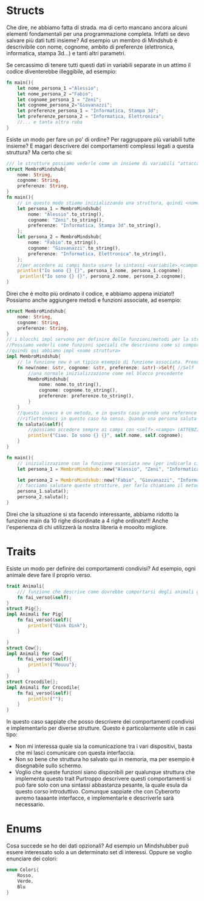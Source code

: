 # Structs
Che dire, ne abbiamo fatta di strada. ma di certo mancano ancora alcuni elementi fondamentali per una programmazione completa.
Infatti se devo salvare più dati tutti insieme? Ad esempio un membro di Mindshub è descrivibile con
nome, cognome, ambito di preferenze (elettronica, informatica, stampa 3d...) e tanti altri parametri.

Se cercassimo di tenere tutti questi dati in variabili separate in un attimo il codice diventerebbe illeggibile, ad esempio:
```rust
fn main(){
    let nome_persona_1 ="Alessio";
    let nome_persona_2 ="Fabio";
    let cognome_persona_1 = "Zeni";
    let cognome_persona_2="Giovanazzi";
    let preferenze_persona_1 = "Informatica, Stampa 3d";
    let preferenze_persona_2 = "Informatica, Elettronica";
    //... e tanta altra roba
}
```
Esiste un modo per fare un po' di ordine? Per raggruppare più variabili tutte insieme? E magari descrivere dei comportamenti complessi legati a questa struttura? Ma certo che si:
```rust
/// le strutture possiamo vederle come un insieme di variabili "attaccate insieme"
struct MembroMindshub{
    nome: String,
    cognome: String,
    preferenze: String,
}
fn main(){
    // in questo modo stiamo inizializzando una struttura, quindi <nome struttura>{campo: valore, ...}
    let persona_1 = MembroMindshub{
        nome: "Alessio".to_string(),
        cognome: "Zeni".to_string(),
        preferenze: "Informatica, Stampa 3d".to_string(),
    };
    let persona_2 = MembroMindshub{
        nome: "Fabio".to_string(),
        cognome: "Giovanazzi".to_string(),
        preferenze: "Informatica, Elettronica".to_string(),
    };
    //per accedere ai campi basta usare la sintassi <variabile>.<campo>
    println!("Io sono {} {}", persona_1.nome, persona_1.cognome);
     println!("Io sono {} {}", persona_2.nome, persona_2.cognome);
}
```
Direi che è molto più ordinato il codice, e abbiamo appena iniziato!!
Possiamo anche aggiungere metodi e funzioni associate, ad esempio:
```rust
struct MembroMindshub{
    nome: String,
    cognome: String,
    preferenze: String,
}
// i blocchi impl servono per definire delle funzioni/metodi per la struttura.
//Possiamo vederli come funzioni speciali che descrivono come si comporta la struttura
//quindi qui abbiamo impl <nome struttura>
impl MembroMindshub{
    // la funzione new è un tipico esempio di funzione associata. Prende dei valori e costruisce la struttura da quei valori
    fn new(nome: &str, cognome: &str, preferenze: &str)->Self{ //Self (ATTENZIONE CON LA S GRANDE) è una scorciatoia per definire la struttura che stiamo implementando
        //una normale inizializzazione come nel blocco precedente
        MembroMindshub{
            nome: nome.to_string(),
            cognome: cognome.to_string(),
            preferenze: preferenze.to_string(),
        }
    }
    //questo invece è un metodo, e in questo caso prende una reference immutabile alla struttura (e quindi non può modificarne i campi)
    //riflettendoci in questo caso ha senso. Quando una persona saluta non cambia il nome all'anagrafe...
    fn saluta(&self){
        //possiamo accedere sempre ai campi con <self>.<campo> (ATTENZIONE, s piccola) 
        println!("Ciao. Io sono {} {}", self.nome, self.cognome);
    }
}

fn main(){
    // inizializzazione con la funzione associata new (per indicarla ci vogliono i ::)
    let persona_1 = MembroMindshub::new("Alessio", "Zeni", "Informatica, Stampa 3d");

    let persona_2 = MembroMindshub::new("Fabio", "Giovanazzi", "Informatica, Elettronica");
    // facciamo salutare queste strutture, per farlo chiamiamo il metodo saluta (con il . )
    persona_1.saluta();
    persona_2.saluta();
}
```
Direi che la situazione si sta facendo interessante, abbiamo ridotto la funzione main da 10 righe disordinate a 4 righe ordinate!!!
Anche l'esperienza di chi utilizzerà la nostra libreria è mooolto migliore.

# Traits

Esiste un modo per definire dei comportamenti condivisi? Ad esempio, ogni animale deve fare il proprio verso.
```rust
trait Animali{
    /// funzione che descrive come dovrebbe comportarsi degli animali generici
    fn fai_verso(&self);
}
struct Pig{};
impl Animali for Pig{
    fn fai_verso(&self){
        println!("Oink Oink");
    }

}
struct Cow{};
impl Animali for Cow{
    fn fai_verso(&self){
        println!("Mouuu");
    }
}
struct Crocodile{};
impl Animali for Crocodile{
    fn fai_verso(&self){
        println!("");
    }
}
```
In questo caso sappiate che posso descrivere dei comportamenti condivisi e implementarlo per diverse strutture. Questo è particolarmente utile in casi tipo:
- Non mi interessa quale sia la comunicazione tra i vari dispositivi, basta che mi lasci comunicare con questa interfaccia.
- Non so bene che struttura ho salvato qui in memoria, ma per esempio è disegnabile sullo schermo.
- Voglio che queste funzioni siano disponibili per qualunque struttura che implementa questo trait
Purtroppo descrivere questi comportamenti si può fare solo con una sintassi abbastanza pesante, la quale esula da questo corso introduttivo. Comunque sappiate che con Cyberorto avremo taaaante interfacce, e implementarle e descriverle sarà necessario.

# Enums
Cosa succede se ho dei dati opzionali? Ad esempio un Mindshubber può essere interessato solo a un determinato set di interessi. Oppure se voglio enunciare dei colori:
```rust
enum Colori{
    Rosso,
    Verde,
    Blu
}

```
